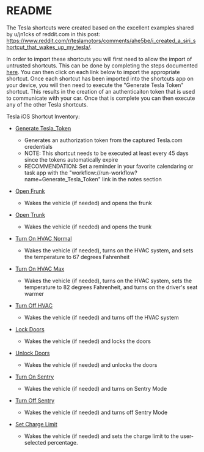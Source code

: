 README
=========

The Tesla shortcuts were created based on the excellent examples shared by u/jn1cks of reddit.com in this post: https://www.reddit.com/r/teslamotors/comments/ahe5be/i_created_a_siri_shortcut_that_wakes_up_my_tesla/. 

In order to import these shortcuts you will first need to allow the import of untrusted shortcuts. This can be done by completing the steps documented [here](https://9to5mac.com/2019/08/14/allow-untrusted-shortcuts-ios-13/). You can then click on each link below to import the appropriate shortcut. Once each shortcut has been imported into the shortcuts app on your device, you will then need to execute the "Generate Tesla Token" shortcut. This results in the creation of an authenticaiton token that is used to communicate with your car. Once that is complete you can then execute any of the other Tesla shortcuts.

Tesla iOS Shortcut Inventory:

* [Generate Tesla_Token](https://www.icloud.com/shortcuts/5ca9ed690bfd41c69852d899951e86f8)
  * Generates an authorization token from the captured Tesla.com credentials
  * NOTE: This shortcut needs to be executed at least every 45 days since the tokens automatically expire
  * RECOMMENDATION: Set a reminder in your favorite calendaring or task app with the "workflow://run-workflow?name=Generate_Tesla_Token" link in the notes section

* [Open Frunk](https://www.icloud.com/shortcuts/68ce891946494983b30b5ccc73c48923)
  * Wakes the vehicle (if needed) and opens the frunk

* [Open Trunk](https://www.icloud.com/shortcuts/7c0c67e9b90a4236af818db02cd52bc5)
  * Wakes the vehicle (if needed) and opens the trunk

* [Turn On HVAC Normal](https://www.icloud.com/shortcuts/410b810cb84f424f99516d684a1e0c72)
  * Wakes the vehicle (if needed), turns on the HVAC system, and sets the temperature to 67 degrees Fahrenheit

* [Turn On HVAC Max](https://www.icloud.com/shortcuts/17ad7145af9444b5956d0fb9201f7858)
  * Wakes the vehicle (if needed), turns on the HVAC system, sets the temperature to 82 degrees Fahrenheit, and turns on the driver's seat warmer

* [Turn Off HVAC](https://www.icloud.com/shortcuts/2ac891b7092a45c8a4398d336c30ff4b)
  * Wakes the vehicle (if needed) and turns off the HVAC system

* [Lock Doors](https://www.icloud.com/shortcuts/af49a0e013544cee93dd4b67c90f0a26)
  * Wakes the vehicle (if needed) and locks the doors

* [Unlock Doors](https://www.icloud.com/shortcuts/779e75ebadfd42dcb7067d34dc4c5ae2)
  * Wakes the vehicle (if needed) and unlocks the doors

* [Turn On Sentry](https://www.icloud.com/shortcuts/8417c2ef445e4bd289348f5c60b190b8)
  * Wakes the vehicle (if needed) and turns on Sentry Mode

* [Turn Off Sentry](https://www.icloud.com/shortcuts/0f4117588c4b45c6adbdb8050b63abe8)
  * Wakes the vehicle (if needed) and turns off Sentry Mode

* [Set Charge Limit](https://www.icloud.com/shortcuts/01bd25cb38414ba1bf0eccb95e98d6bc)
  * Wakes the vehicle (if needed) and sets the charge limit to the user-selected percentage.


